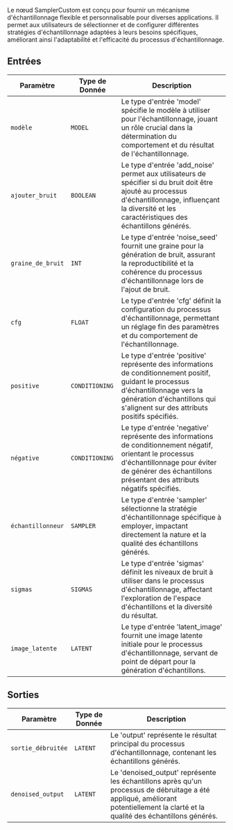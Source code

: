 
Le nœud SamplerCustom est conçu pour fournir un mécanisme d'échantillonnage flexible et personnalisable pour diverses applications. Il permet aux utilisateurs de sélectionner et de configurer différentes stratégies d'échantillonnage adaptées à leurs besoins spécifiques, améliorant ainsi l'adaptabilité et l'efficacité du processus d'échantillonnage.

## Entrées

| Paramètre | Type de Donnée | Description |
|-----------|--------------|-------------|
| `modèle`   | `MODEL`      | Le type d'entrée 'model' spécifie le modèle à utiliser pour l'échantillonnage, jouant un rôle crucial dans la détermination du comportement et du résultat de l'échantillonnage. |
| `ajouter_bruit` | `BOOLEAN`    | Le type d'entrée 'add_noise' permet aux utilisateurs de spécifier si du bruit doit être ajouté au processus d'échantillonnage, influençant la diversité et les caractéristiques des échantillons générés. |
| `graine_de_bruit` | `INT`        | Le type d'entrée 'noise_seed' fournit une graine pour la génération de bruit, assurant la reproductibilité et la cohérence du processus d'échantillonnage lors de l'ajout de bruit. |
| `cfg`     | `FLOAT`      | Le type d'entrée 'cfg' définit la configuration du processus d'échantillonnage, permettant un réglage fin des paramètres et du comportement de l'échantillonnage. |
| `positive` | `CONDITIONING` | Le type d'entrée 'positive' représente des informations de conditionnement positif, guidant le processus d'échantillonnage vers la génération d'échantillons qui s'alignent sur des attributs positifs spécifiés. |
| `négative` | `CONDITIONING` | Le type d'entrée 'negative' représente des informations de conditionnement négatif, orientant le processus d'échantillonnage pour éviter de générer des échantillons présentant des attributs négatifs spécifiés. |
| `échantillonneur` | `SAMPLER`    | Le type d'entrée 'sampler' sélectionne la stratégie d'échantillonnage spécifique à employer, impactant directement la nature et la qualité des échantillons générés. |
| `sigmas`  | `SIGMAS`     | Le type d'entrée 'sigmas' définit les niveaux de bruit à utiliser dans le processus d'échantillonnage, affectant l'exploration de l'espace d'échantillons et la diversité du résultat. |
| `image_latente` | `LATENT` | Le type d'entrée 'latent_image' fournit une image latente initiale pour le processus d'échantillonnage, servant de point de départ pour la génération d'échantillons. |

## Sorties

| Paramètre | Type de Donnée | Description |
|-----------|--------------|-------------|
| `sortie_débruitée`  | `LATENT`     | Le 'output' représente le résultat principal du processus d'échantillonnage, contenant les échantillons générés. |
| `denoised_output` | `LATENT` | Le 'denoised_output' représente les échantillons après qu'un processus de débruitage a été appliqué, améliorant potentiellement la clarté et la qualité des échantillons générés. |
